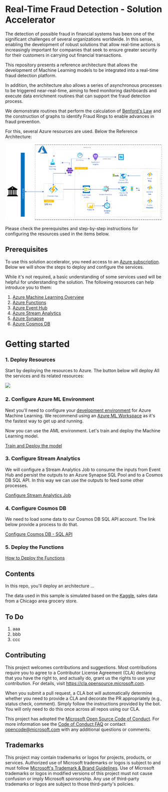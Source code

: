 # Real-Time Fraud Detection -  Solution Accelerator

<!-- 
Guidelines on README format: https://review.docs.microsoft.com/help/onboard/admin/samples/concepts/readme-template?branch=master

Guidance on onboarding samples to docs.microsoft.com/samples: https://review.docs.microsoft.com/help/onboard/admin/samples/process/onboarding?branch=master

Taxonomies for products and languages: https://review.docs.microsoft.com/new-hope/information-architecture/metadata/taxonomies?branch=master
-->

The detection of possible fraud in financial systems has been one of the significant challenges of several organizations worldwide. In this sense, enabling the development of robust solutions that allow real-time actions is increasingly important for companies that seek to ensure greater security for their customers in carrying out financial transactions.

This repository presents a reference architecture that allows the development of Machine Learning models to be integrated into a real-time fraud detection platform.

In addition, the architecture also allows a series of asynchronous processes to be triggered near-real-time, aiming to feed monitoring dashboards and execute data enrichment routines that can support the fraud detection process.

We demonstrate routines that perform the calculation of [Benford's Law](https://en.wikipedia.org/wiki/Benford's_law) and the construction of graphs to identify Fraud Rings to enable advances in fraud prevention.

For this, several Azure resources are used. Below the Reference Architecture:

![Fraud Detection Architecture](./Images/fraud-architecture.png)

Please check the prerequisites and step-by-step instructions for configuring the resources used in the items below.

## Prerequisites

To use this solution accelerator, you need access to an [Azure subscription](https://azure.microsoft.com/free/). Below we will show the steps to deploy and configure the services.

While it's not required, a basic understanding of some services used will be helpful for understanding the solution. The following resources can help introduce you to them:

1. [Azure Machine Learning Overview](https://azure.microsoft.com/services/machine-learning/)
2. [Azure Functions](https://docs.microsoft.com/en-us/azure/azure-functions/functions-overview)
3. [Azure Event Hub](https://docs.microsoft.com/en-us/azure/event-hubs/)
4. [Azure Stream Analytics](https://docs.microsoft.com/en-us/azure/stream-analytics/stream-analytics-introduction)
5. [Azure Synapse](https://docs.microsoft.com/en-us/azure/synapse-analytics/overview-what-is)
6. [Azure Cosmos DB](https://docs.microsoft.com/en-us/azure/cosmos-db/)

# Getting started

### 1. Deploy Resources

Start by deploying the resources to Azure. The button below will deploy All the services and its related resources:

<a href="https://portal.azure.com/#create/Microsoft.Template/uri/https%3A%2F%2Fraw.githubusercontent.com%2Fmicrosoft%2Fsolution-accelerator-many-models%2Fmaster%2Fazuredeploy.json" target="_blank">
    <img src="http://azuredeploy.net/deploybutton.png"/>
</a>

### 2. Configure Azure ML Environment

Next you'll need to configure your [development environment](https://docs.microsoft.com/azure/machine-learning/how-to-configure-environment) for Azure Machine Learning. We recommend using an [Azure ML Workspace](https://docs.microsoft.com/en-us/azure/machine-learning/quickstart-create-resources) as it's the fastest way to get up and running. 

Now you can use the AML environment. Let's train and deploy the Machine Learning model.

[Train and Deploy the model](./AzureMachineLearning/README.md)

### 3. Configure Stream Analytics
We will configure a Stream Analytics Job to consume the inputs from Event Hub and persist the outputs to an Azure Synapse SQL Pool and to a Cosmos DB SQL API. In this way we can use the outputs to feed some other processes.

[Configure Stream Analytics Job](./StreamAnalytics/README.md)

### 4. Configure Cosmos DB
We need to load some data to our Cosmos DB SQL API account. The link below provide a process to do that.

[Configure Cosmos DB - SQL API](./AzureCosmosDB/README.md)

### 5. Deploy the Functions
[How to Deploy the Functions]()

## Contents

In this repo, you'll deploy an architecture ...

The data used in this sample is simulated based on the [Kaggle](,,,), sales data from a Chicago area grocery store.

## To Do
1. aaa
2. bbb
3. ccc

## Contributing

This project welcomes contributions and suggestions.  Most contributions require you to agree to a
Contributor License Agreement (CLA) declaring that you have the right to, and actually do, grant us
the rights to use your contribution. For details, visit https://cla.opensource.microsoft.com.

When you submit a pull request, a CLA bot will automatically determine whether you need to provide
a CLA and decorate the PR appropriately (e.g., status check, comment). Simply follow the instructions
provided by the bot. You will only need to do this once across all repos using our CLA.

This project has adopted the [Microsoft Open Source Code of Conduct](https://opensource.microsoft.com/codeofconduct/).
For more information see the [Code of Conduct FAQ](https://opensource.microsoft.com/codeofconduct/faq/) or
contact [opencode@microsoft.com](mailto:opencode@microsoft.com) with any additional questions or comments.

## Trademarks

This project may contain trademarks or logos for projects, products, or services. Authorized use of Microsoft 
trademarks or logos is subject to and must follow 
[Microsoft's Trademark & Brand Guidelines](https://www.microsoft.com/en-us/legal/intellectualproperty/trademarks/usage/general).
Use of Microsoft trademarks or logos in modified versions of this project must not cause confusion or imply Microsoft sponsorship.
Any use of third-party trademarks or logos are subject to those third-party's policies.
